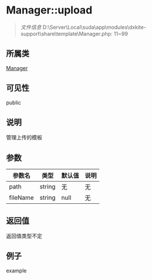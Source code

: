 # Manager::upload



> *文件信息* D:\Server\Local\suda\app\modules\dxkite-support\share\template\Manager.php: 11~99

## 所属类 

[Manager](../Manager.md)

## 可见性

 public 

## 说明

管理上传的模板


## 参数


| 参数名 | 类型 | 默认值 | 说明 |
|--------|-----|-------|-------|
| path |  string | 无 | 无 |
| fileName |  string | null | 无 |



## 返回值

返回值类型不定


## 例子

example